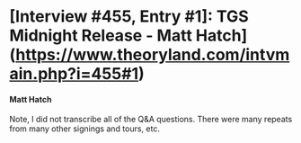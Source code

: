 # [Interview #455, Entry #1]: TGS Midnight Release - Matt Hatch](https://www.theoryland.com/intvmain.php?i=455#1)

#### Matt Hatch

Note, I did not transcribe all of the Q&A questions. There were many repeats from many other signings and tours, etc.

